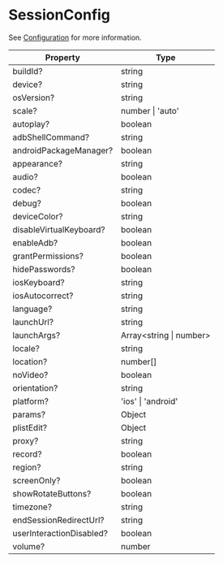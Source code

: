 # SessionConfig

See [Configuration](../../configuration.md) for more information.

| Property                 | Type                     |
| ------------------------ | ------------------------ |
| buildId?                 | string                   |
| device?                  | string                   |
| osVersion?               | string                   |
| scale?                   | number \| 'auto'         |
| autoplay?                | boolean                  |
| adbShellCommand?         | string                   |
| androidPackageManager?   | boolean                  |
| appearance?              | string                   |
| audio?                   | boolean                  |
| codec?                   | string                   |
| debug?                   | boolean                  |
| deviceColor?             | string                   |
| disableVirtualKeyboard?  | boolean                  |
| enableAdb?               | boolean                  |
| grantPermissions?        | boolean                  |
| hidePasswords?           | boolean                  |
| iosKeyboard?             | string                   |
| iosAutocorrect?          | string                   |
| language?                | string                   |
| launchUrl?               | string                   |
| launchArgs?              | Array\<string \| number> |
| locale?                  | string                   |
| location?                | number\[]                |
| noVideo?                 | boolean                  |
| orientation?             | string                   |
| platform?                | 'ios' \| 'android'       |
| params?                  | Object                   |
| plistEdit?               | Object                   |
| proxy?                   | string                   |
| record?                  | boolean                  |
| region?                  | string                   |
| screenOnly?              | boolean                  |
| showRotateButtons?       | boolean                  |
| timezone?                | string                   |
| endSessionRedirectUrl?   | string                   |
| userInteractionDisabled? | boolean                  |
| volume?                  | number                   |

